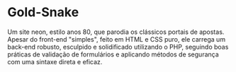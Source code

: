 # Gold-Snake
Um site neon, estilo anos 80, que parodia os clássicos portais de apostas. Apesar do front-end "simples", feito em HTML e CSS puro, ele carrega um back-end robusto, esculpido e solidificado utilizando o PHP, seguindo boas práticas de validação de formulários e aplicando métodos de segurança com uma sintaxe direta e eficaz.
